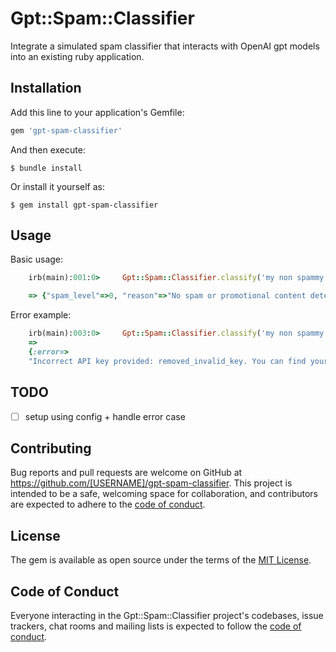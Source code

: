 # Gpt::Spam::Classifier

Integrate a simulated spam classifier that interacts with OpenAI gpt models into an existing ruby application. 

## Installation

Add this line to your application's Gemfile:

```ruby
gem 'gpt-spam-classifier'
```

And then execute:

    $ bundle install

Or install it yourself as:

    $ gem install gpt-spam-classifier

## Usage

Basic usage:
```ruby
    irb(main):001:0>     Gpt::Spam::Classifier.classify('my non spammy text', api_key: 'removed', model: 'gpt-3.5-turbo')

    => {"spam_level"=>0, "reason"=>"No spam or promotional content detected."}
```

Error example:
```ruby
    irb(main):003:0>     Gpt::Spam::Classifier.classify('my non spammy text', api_key: 'removed_invalid_key', model: 'gpt-3.5-turbo')
    => 
    {:error=>
    "Incorrect API key provided: removed_invalid_key. You can find your API key at https://platform.openai.com/account/api-keys."}
```

## TODO
- [ ] setup using config + handle error case


## Contributing

Bug reports and pull requests are welcome on GitHub at https://github.com/[USERNAME]/gpt-spam-classifier. This project is intended to be a safe, welcoming space for collaboration, and contributors are expected to adhere to the [code of conduct](https://github.com/[USERNAME]/gpt-spam-classifier/blob/master/CODE_OF_CONDUCT.md).

## License

The gem is available as open source under the terms of the [MIT License](https://opensource.org/licenses/MIT).

## Code of Conduct

Everyone interacting in the Gpt::Spam::Classifier project's codebases, issue trackers, chat rooms and mailing lists is expected to follow the [code of conduct](https://github.com/[USERNAME]/gpt-spam-classifier/blob/master/CODE_OF_CONDUCT.md).
